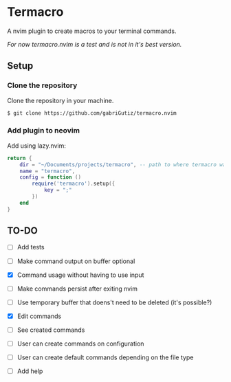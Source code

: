# Termacro
A nvim plugin to create macros to your terminal commands.

*For now termacro.nvim is a test and is not in it's best version.*

## Setup

### Clone the repository
Clone the repository in your machine.
```bash
$ git clone https://github.com/gabriGutiz/termacro.nvim
```

### Add plugin to neovim
Add using lazy.nvim:
```lua
return {
    dir = "~/Documents/projects/termacro", -- path to where termacro was cloned
    name = "termacro",
    config = function ()
        require('termacro').setup({
            key = ";"
        })
    end
}
```

## TO-DO
- [ ] Add tests
- [ ] Make command output on buffer optional
- [x] Command usage without having to use input
- [ ] Make commands persist after exiting nvim
- [ ] Use temporary buffer that doens't need to be deleted (it's possible?)
- [x] Edit commands
- [ ] See created commands
- [ ] User can create commands on configuration
- [ ] User can create default commands depending on the file type
- [ ] Add help

